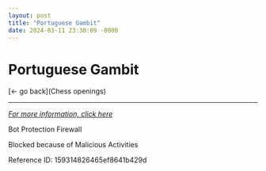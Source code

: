 ```yaml
---
layout: post
title: "Portuguese Gambit"
date: 2024-03-11 23:30:09 -0000
---
```

Portuguese Gambit
==============

[<- go back](Chess openings)
***
*[For more information, click here](https://www.thechesswebsite.com/portuguese-gambit/)*

Bot Protection Firewall

Blocked because of Malicious Activities

Reference ID: 159314826465ef8641b429d

